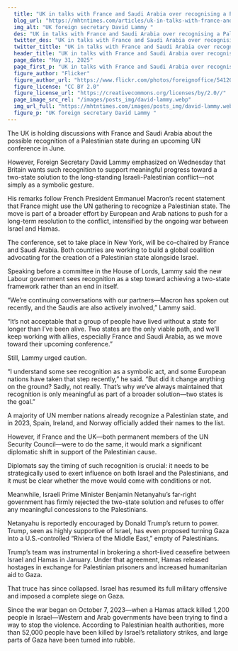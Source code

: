 ```yaml
---
  title: "UK in talks with France and Saudi Arabia over recognising a Palestinian state"
  blog_url: "https://mhtntimes.com/articles/uk-in-talks-with-france-and-saudi-arabia-over-palestinian-state"
  img_alt: "UK foreign secretary David Lammy "
  des: "UK in talks with France and Saudi Arabia over recognising a Palestinian state"
  twitter_des: "UK in talks with France and Saudi Arabia over recognising a Palestinian state"
  twitter_tittle: "UK in talks with France and Saudi Arabia over recognising a Palestinian state"
  header_title: "UK in talks with France and Saudi Arabia over recognising a Palestinian state"
  page_date: "May 31, 2025"
  page_first_p: "UK in talks with France and Saudi Arabia over recognising a Palestinian state"
  figure_author: "Flicker"
  figure_author_url: "https://www.flickr.com/photos/foreignoffice/54120731555"
  figure_license: "CC BY 2.0"
  figure_license_url: "https://creativecommons.org/licenses/by/2.0//"
  page_image_src_rel: "/images/posts_img/david-lammy.webp"
  img_url_full: "https://mhtntimes.com/images/posts_img/david-lammy.webp"
  figure_p: "UK foreign secretary David Lammy "
---
```


The UK is holding discussions with France and Saudi Arabia about the possible recognition of a Palestinian state during an upcoming UN conference in June.

However, Foreign Secretary David Lammy emphasized on Wednesday that Britain wants such recognition to support meaningful progress toward a two-state solution to the long-standing Israeli-Palestinian conflict—not simply as a symbolic gesture.

His remarks follow French President Emmanuel Macron’s recent statement that France might use the UN gathering to recognize a Palestinian state. The move is part of a broader effort by European and Arab nations to push for a long-term resolution to the conflict, intensified by the ongoing war between Israel and Hamas.

The conference, set to take place in New York, will be co-chaired by France and Saudi Arabia. Both countries are working to build a global coalition advocating for the creation of a Palestinian state alongside Israel.

Speaking before a committee in the House of Lords, Lammy said the new Labour government sees recognition as a step toward achieving a two-state framework rather than an end in itself.

“We’re continuing conversations with our partners—Macron has spoken out recently, and the Saudis are also actively involved,” Lammy said.

“It’s not acceptable that a group of people have lived without a state for longer than I’ve been alive. Two states are the only viable path, and we’ll keep working with allies, especially France and Saudi Arabia, as we move toward their upcoming conference.”

Still, Lammy urged caution.

“I understand some see recognition as a symbolic act, and some European nations have taken that step recently,” he said. “But did it change anything on the ground? Sadly, not really. That’s why we’ve always maintained that recognition is only meaningful as part of a broader solution—two states is the goal.”

A majority of UN member nations already recognize a Palestinian state, and in 2023, Spain, Ireland, and Norway officially added their names to the list.

However, if France and the UK—both permanent members of the UN Security Council—were to do the same, it would mark a significant diplomatic shift in support of the Palestinian cause.

Diplomats say the timing of such recognition is crucial: it needs to be strategically used to exert influence on both Israel and the Palestinians, and it must be clear whether the move would come with conditions or not.

Meanwhile, Israeli Prime Minister Benjamin Netanyahu’s far-right government has firmly rejected the two-state solution and refuses to offer any meaningful concessions to the Palestinians.

Netanyahu is reportedly encouraged by Donald Trump’s return to power. Trump, seen as highly supportive of Israel, has even proposed turning Gaza into a U.S.-controlled “Riviera of the Middle East,” empty of Palestinians.

Trump’s team was instrumental in brokering a short-lived ceasefire between Israel and Hamas in January. Under that agreement, Hamas released hostages in exchange for Palestinian prisoners and increased humanitarian aid to Gaza.

That truce has since collapsed. Israel has resumed its full military offensive and imposed a complete siege on Gaza.

Since the war began on October 7, 2023—when a Hamas attack killed 1,200 people in Israel—Western and Arab governments have been trying to find a way to stop the violence. According to Palestinian health authorities, more than 52,000 people have been killed by Israel’s retaliatory strikes, and large parts of Gaza have been turned into rubble.
